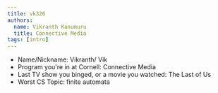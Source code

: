 ```yaml
---
title: vk326
authors:
  name: Vikranth Kanumuru
  title: Connective Media
tags: [intro]
---
```


- Name/Nickname: Vikranth/ Vik
- Program you're in at Cornell: Connective Media
- Last TV show you binged, or a movie you watched: The Last of Us
- Worst CS Topic: finite automata 
